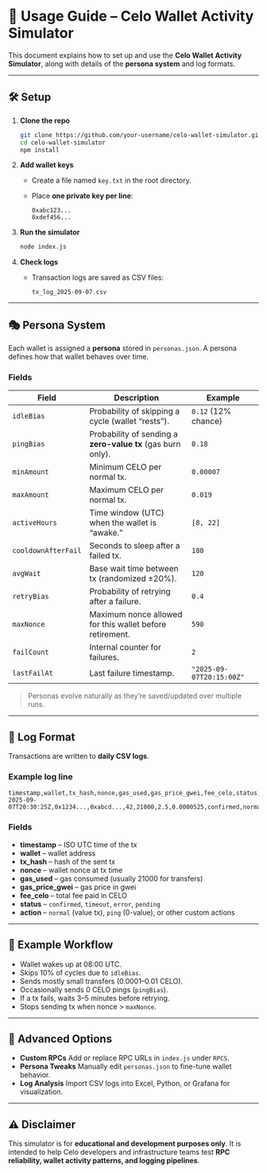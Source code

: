# 📘 Usage Guide – Celo Wallet Activity Simulator

This document explains how to set up and use the **Celo Wallet Activity Simulator**, along with details of the **persona system** and log formats.

---

## 🛠️ Setup

1. **Clone the repo**

   ```bash
   git clone https://github.com/your-username/celo-wallet-simulator.git
   cd celo-wallet-simulator
   npm install
   ```

2. **Add wallet keys**

   * Create a file named `key.txt` in the root directory.
   * Place **one private key per line**:

     ```
     0xabc123...
     0xdef456...
     ```

3. **Run the simulator**

   ```bash
   node index.js
   ```

4. **Check logs**

   * Transaction logs are saved as CSV files:

     ```
     tx_log_2025-09-07.csv
     ```

---

## 🎭 Persona System

Each wallet is assigned a **persona** stored in `personas.json`.
A persona defines how that wallet behaves over time.

### Fields

| Field               | Description                                                 | Example                  |
| ------------------- | ----------------------------------------------------------- | ------------------------ |
| `idleBias`          | Probability of skipping a cycle (wallet “rests”).           | `0.12` (12% chance)      |
| `pingBias`          | Probability of sending a **zero-value tx** (gas burn only). | `0.18`                   |
| `minAmount`         | Minimum CELO per normal tx.                                 | `0.00007`                |
| `maxAmount`         | Maximum CELO per normal tx.                                 | `0.019`                  |
| `activeHours`       | Time window (UTC) when the wallet is “awake.”               | `[8, 22]`                |
| `cooldownAfterFail` | Seconds to sleep after a failed tx.                         | `180`                    |
| `avgWait`           | Base wait time between tx (randomized ±20%).                | `120`                    |
| `retryBias`         | Probability of retrying after a failure.                    | `0.4`                    |
| `maxNonce`          | Maximum nonce allowed for this wallet before retirement.    | `590`                    |
| `failCount`         | Internal counter for failures.                              | `2`                      |
| `lastFailAt`        | Last failure timestamp.                                     | `"2025-09-07T20:15:00Z"` |

> Personas evolve naturally as they’re saved/updated over multiple runs.

---

## 📝 Log Format

Transactions are written to **daily CSV logs**.

### Example log line

```csv
timestamp,wallet,tx_hash,nonce,gas_used,gas_price_gwei,fee_celo,status,action
2025-09-07T20:30:25Z,0x1234...,0xabcd...,42,21000,2.5,0.0000525,confirmed,normal
```

### Fields

* **timestamp** – ISO UTC time of the tx
* **wallet** – wallet address
* **tx\_hash** – hash of the sent tx
* **nonce** – wallet nonce at tx time
* **gas\_used** – gas consumed (usually 21000 for transfers)
* **gas\_price\_gwei** – gas price in gwei
* **fee\_celo** – total fee paid in CELO
* **status** – `confirmed`, `timeout`, `error`, `pending`
* **action** – `normal` (value tx), `ping` (0-value), or other custom actions

---

## 📌 Example Workflow

* Wallet wakes up at 08:00 UTC.
* Skips 10% of cycles due to `idleBias`.
* Sends mostly small transfers (0.0001–0.01 CELO).
* Occasionally sends 0 CELO pings (`pingBias`).
* If a tx fails, waits 3–5 minutes before retrying.
* Stops sending tx when nonce > `maxNonce`.

---

## 🚀 Advanced Options

* **Custom RPCs**
  Add or replace RPC URLs in `index.js` under `RPCS`.
* **Persona Tweaks**
  Manually edit `personas.json` to fine-tune wallet behavior.
* **Log Analysis**
  Import CSV logs into Excel, Python, or Grafana for visualization.

---

## ⚠️ Disclaimer

This simulator is for **educational and development purposes only**.
It is intended to help Celo developers and infrastructure teams test **RPC reliability, wallet activity patterns, and logging pipelines**.
